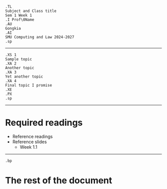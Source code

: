 ```{=ms}
.TL
Subject and Class title
Sem 1 Week 1
.I Prof\0Name
.AU
Gongkia
.AI 
SMU Computing and Law 2024-2027
.sp
```

---

```{=ms}
.XS 1
Sample topic
.XA 2
Another topic
.XA 3
Yet another topic
.XA 4
Final topic I promise
.XE
.PX
.sp
```
---

# Required readings

* Reference readings
* Reference slides 
    * Week 1.1 

---

```{=ms}
.bp
```

# The rest of the document
